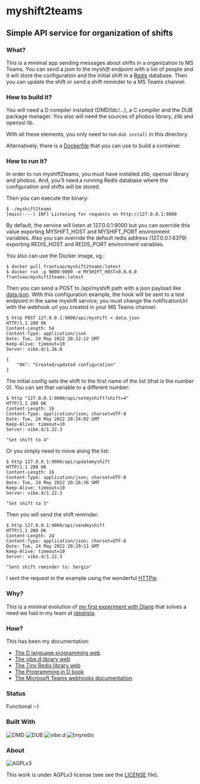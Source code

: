 # myshift2teams
## Simple API service for organization of shifts

### What?
This is a minimal app sending messages about shifts in a organization to MS Teams. You can send a json to the *myshift* endpoint with a list of people and it will store the configuration and the initial shift in a [Redis](https://redis.io) database. Then you can update the shift or send a shift reminder to a MS Teams channel.

### How to build it?
You will need a D compiler installed (DMD/ldc/...), a C compiler and the DUB package manager. You also will need the sources of phobos library, zlib and openssl lib.

With all these elements, you only need to run `dub install` in this directory.

Alternatively, there is a [Dockerfile](Dockerfile) that you can use to build a container.

### How to run it?
In order to run myshift2teams, you must have installed zlib, openssl library and phobos. And, you'll need a running Redis database where the configuration and shifts will be stored.

Then you can execute the binary:
```
$ ./myshift2teams 
[main(----) INF] Listening for requests on http://127.0.0.1:9000
```
By default, the service will listen at 127.0.0.1:9000 but you can override this value exporting MYSHIFT\_HOST and MYSHIFT\_PORT environment variables. Also you can override the default redis address (127.0.0.1:6379) exporting REDIS\_HOST and REDIS\_PORT environment variables.

You also can use the Docker image, vg.:
```
$ docker pull frantsao/myshift2teams:latest
$ docker run -p 9000:9000 -e MYSHIFT_HOST=0.0.0.0 frantsao/myshift2teams:latest
```

Then you can send a POST to /api/myshift path with a json payload like [data.json](test/data.json). With this configuration example, the hook will be sent to a test endpoint in the same myshift service; you must change the notificationUrl with the webhook url you created in your MS Teams channel:

```
$ http POST 127.0.0.1:9000/api/myshift < data.json 
HTTP/1.1 200 OK
Content-Length: 54
Content-Type: application/json
Date: Tue, 24 May 2022 20:22:12 GMT
Keep-Alive: timeout=10
Server: vibe.d/1.16.0

{
    "OK": "Created/updated configuration"
}
```

The initial config sets the shift to the first name of the list (that is the number 0). You can set that variable to a different number:

```
$ http "127.0.0.1:9000/api/setmyshift?shift=4"
HTTP/1.1 200 OK
Content-Length: 16
Content-Type: application/json; charset=UTF-8
Date: Tue, 24 May 2022 20:24:02 GMT
Keep-Alive: timeout=10
Server: vibe.d/1.22.3

"Set shift to 4"

```

Or you simply need to move along the list:

```
$ http 127.0.0.1:9000/api/updatemyshift
HTTP/1.1 200 OK
Content-Length: 16
Content-Type: application/json; charset=UTF-8
Date: Tue, 24 May 2022 20:26:36 GMT
Keep-Alive: timeout=10
Server: vibe.d/1.22.3

"Set shift to 5"

```

Then you will send the shift reminder:

```
$ http 127.0.0.1:9000/api/sendmyshift
HTTP/1.1 200 OK
Content-Length: 24
Content-Type: application/json; charset=UTF-8
Date: Tue, 24 May 2022 20:29:11 GMT
Keep-Alive: timeout=10
Server: vibe.d/1.22.3

"Sent shift reminder to: Sergio"

```

I sent the request in the example using the wonderful [HTTPie](https://httpie.io/).

### Why?

This is a minimal evolution of [my first experiment with Dlang](https://github.com/frantsao/tortilla2teams) that solves a need we had in my team at [idealista](https://idealista.com).

### How?
This has been my documentation:
- [The D language programming web](https://dlang.org/)
- [The vibe.d library web](https://vibed.org/)
- [The Tiny Redis library web](http://adilbaig.github.io/Tiny-Redis/)
- [The Programming in D book](https://ddili.org/ders/d.en/index.html)
- [The Microsoft Teams webhooks documentation](https://docs.microsoft.com/en-us/microsoftteams/platform/webhooks-and-connectors/how-to/connectors-using)

### Status
Functional :-)

### Built With

![DMD](https://img.shields.io/badge/LDC-1.29.0-green.svg)
![DUB](https://img.shields.io/badge/DUB-1.28.0-green.svg)
![vibe.d](https://img.shields.io/badge/vibe.d-0.9.4-green.svg)
![tinyredis](https://img.shields.io/badge/tinyredis-2.3.1-green.svg)

### About
![AGPLv3](https://img.shields.io/badge/License-AGPLv3-orange)

This work is under AGPLv3 license (see see the [LICENSE](LICENSE) file).
